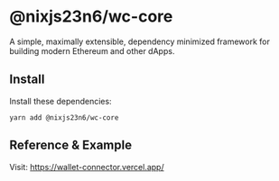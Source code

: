 # @nixjs23n6/wc-core

A simple, maximally extensible, dependency minimized framework for building modern Ethereum and other dApps.

## Install

Install these dependencies:

`yarn add @nixjs23n6/wc-core`

## Reference & Example

Visit: <https://wallet-connector.vercel.app/>
